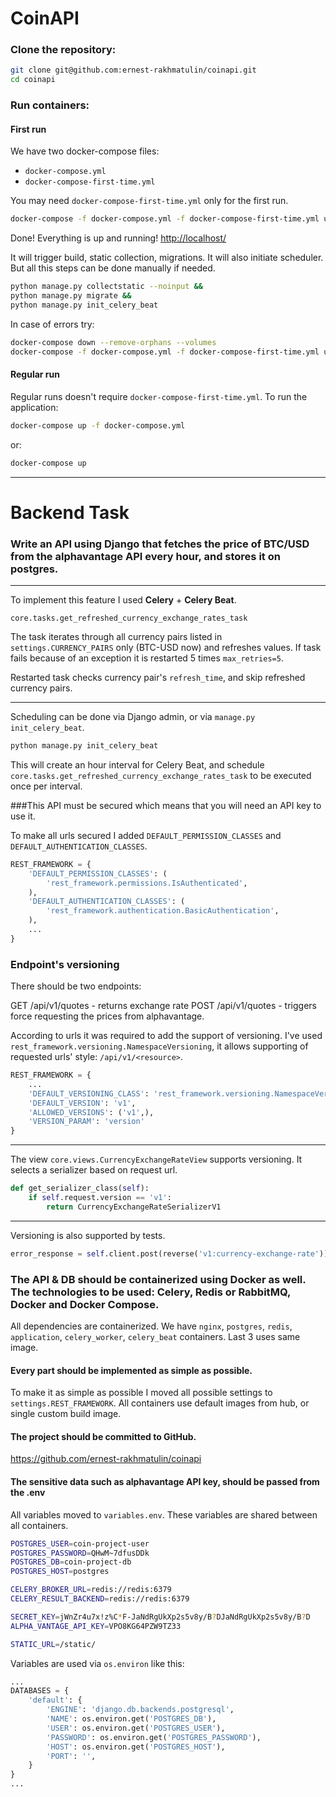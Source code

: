 # CoinAPI

### Clone the repository:

```sh
git clone git@github.com:ernest-rakhmatulin/coinapi.git
cd coinapi
```

### Run containers:

#### First run 

We have two docker-compose files:
- `docker-compose.yml`
- `docker-compose-first-time.yml`

You may need `docker-compose-first-time.yml` only for the first run.  

```sh
docker-compose -f docker-compose.yml -f docker-compose-first-time.yml up
```

Done! Everything is up and running! [http://localhost/](http://localhost/)

It will trigger build, static collection, migrations. It will also initiate scheduler.
But all this steps can be done manually if needed. 

```sh
python manage.py collectstatic --noinput && 
python manage.py migrate &&
python manage.py init_celery_beat
```

In case of errors try:  

```sh
docker-compose down --remove-orphans --volumes
docker-compose -f docker-compose.yml -f docker-compose-first-time.yml up
```


#### Regular run 

Regular runs doesn't require `docker-compose-first-time.yml`. To run the application: 

```sh
docker-compose up -f docker-compose.yml
```

or: 

```sh
docker-compose up
```

_________________________________________________________________________________


# Backend Task

### Write an API using Django that fetches the price of BTC/USD from the alphavantage API every hour, and stores it on postgres. 
_________________________________________________________________________________

To implement this feature I used **Celery** + **Celery Beat**.

`core.tasks.get_refreshed_currency_exchange_rates_task`

The task iterates through all currency pairs listed in `settings.CURRENCY_PAIRS`
only (BTC-USD now) and refreshes values. If task fails because of an exception 
it is restarted 5 times `max_retries=5`. 

Restarted task checks currency pair's `refresh_time`, and skip refreshed currency pairs.    
_________________________________________________________________________________

Scheduling can be done via Django admin, or via `manage.py init_celery_beat`.

```sh
python manage.py init_celery_beat
```

This will create an hour interval for Celery Beat, and schedule 
`core.tasks.get_refreshed_currency_exchange_rates_task` to be executed once per interval.

###This API must be secured which means that you will need an API key to use it. 

To make all urls secured I added `DEFAULT_PERMISSION_CLASSES` and 
`DEFAULT_AUTHENTICATION_CLASSES`.

```python
REST_FRAMEWORK = {
    'DEFAULT_PERMISSION_CLASSES': (
        'rest_framework.permissions.IsAuthenticated',
    ),
    'DEFAULT_AUTHENTICATION_CLASSES': (
        'rest_framework.authentication.BasicAuthentication',
    ),
    ...
}
```

### Endpoint's versioning 

There should be two endpoints: 

GET /api/v1/quotes - returns exchange rate 
POST /api/v1/quotes - triggers force requesting the prices from alphavantage. 


According to urls it was required to add the support of versioning. 
I've used `rest_framework.versioning.NamespaceVersioning`, it allows 
supporting of requested urls' style: `/api/v1/<resource>`.

```python
REST_FRAMEWORK = {
    ...
    'DEFAULT_VERSIONING_CLASS': 'rest_framework.versioning.NamespaceVersioning',
    'DEFAULT_VERSION': 'v1',
    'ALLOWED_VERSIONS': ('v1',),
    'VERSION_PARAM': 'version'
}
```
_________________________________________________________________________________

The view `core.views.CurrencyExchangeRateView` supports versioning. It selects a serializer
based on request url.

```python
def get_serializer_class(self):
    if self.request.version == 'v1':
        return CurrencyExchangeRateSerializerV1
```
_________________________________________________________________________________

Versioning is also supported by tests. 

```python
error_response = self.client.post(reverse('v1:currency-exchange-rate'))
```

### The API & DB should be containerized using Docker as well. The technologies to be used: Celery, Redis or RabbitMQ, Docker and Docker Compose. 

All dependencies are containerized. We have `nginx`, `postgres`, `redis`, `application`,
`celery_worker`, `celery_beat` containers. Last 3 uses same image.

#### Every part should be implemented as simple as possible.
To make it as simple as possible I moved all possible settings to `settings.REST_FRAMEWORK`.
All containers use default images from hub, or single custom build image.

#### The project should be committed to GitHub. 
https://github.com/ernest-rakhmatulin/coinapi

#### The sensitive data such as alphavantage API key, should be passed from the .env
All variables moved to `variables.env`. These variables are shared between all containers.

```sh
POSTGRES_USER=coin-project-user
POSTGRES_PASSWORD=QHwM~7dfusDDk
POSTGRES_DB=coin-project-db
POSTGRES_HOST=postgres

CELERY_BROKER_URL=redis://redis:6379
CELERY_RESULT_BACKEND=redis://redis:6379

SECRET_KEY=jWnZr4u7x!z%C*F-JaNdRgUkXp2s5v8y/B?DJaNdRgUkXp2s5v8y/B?D
ALPHA_VANTAGE_API_KEY=VPO8KG64PZW9TZ33

STATIC_URL=/static/
```

Variables are used via `os.environ` like this:

```python
...
DATABASES = {
    'default': {
        'ENGINE': 'django.db.backends.postgresql',
        'NAME': os.environ.get('POSTGRES_DB'),
        'USER': os.environ.get('POSTGRES_USER'),
        'PASSWORD': os.environ.get('POSTGRES_PASSWORD'),
        'HOST': os.environ.get('POSTGRES_HOST'),
        'PORT': '',
    }
}
...
```

